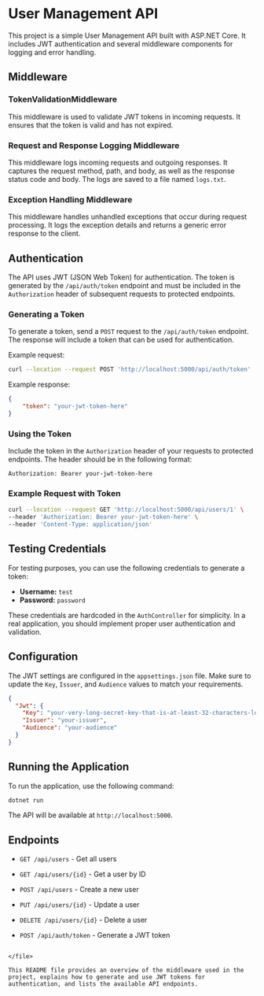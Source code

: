 
# User Management API

This project is a simple User Management API built with ASP.NET Core. It includes JWT authentication and several middleware components for logging and error handling.

## Middleware

### TokenValidationMiddleware

This middleware is used to validate JWT tokens in incoming requests. It ensures that the token is valid and has not expired.

### Request and Response Logging Middleware

This middleware logs incoming requests and outgoing responses. It captures the request method, path, and body, as well as the response status code and body. The logs are saved to a file named `logs.txt`.

### Exception Handling Middleware

This middleware handles unhandled exceptions that occur during request processing. It logs the exception details and returns a generic error response to the client.

## Authentication

The API uses JWT (JSON Web Token) for authentication. The token is generated by the `/api/auth/token` endpoint and must be included in the `Authorization` header of subsequent requests to protected endpoints.

### Generating a Token

To generate a token, send a `POST` request to the `/api/auth/token` endpoint. The response will include a token that can be used for authentication.

Example request:
```bash
curl --location --request POST 'http://localhost:5000/api/auth/token'
```

Example response:
```json
{
    "token": "your-jwt-token-here"
}
```

### Using the Token

Include the token in the `Authorization` header of your requests to protected endpoints. The header should be in the following format:

```
Authorization: Bearer your-jwt-token-here
```

### Example Request with Token

```bash
curl --location --request GET 'http://localhost:5000/api/users/1' \
--header 'Authorization: Bearer your-jwt-token-here' \
--header 'Content-Type: application/json'
```

## Testing Credentials

For testing purposes, you can use the following credentials to generate a token:

- **Username:** `test`
- **Password:** `password`

These credentials are hardcoded in the `AuthController` for simplicity. In a real application, you should implement proper user authentication and validation.

## Configuration

The JWT settings are configured in the `appsettings.json` file. Make sure to update the `Key`, `Issuer`, and `Audience` values to match your requirements.

```json
{
  "Jwt": {
    "Key": "your-very-long-secret-key-that-is-at-least-32-characters-long",
    "Issuer": "your-issuer",
    "Audience": "your-audience"
  }
}
```

## Running the Application

To run the application, use the following command:

```bash
dotnet run
```

The API will be available at `http://localhost:5000`.

## Endpoints

- `GET /api/users` - Get all users
- `GET /api/users/{id}` - Get a user by ID
- `POST /api/users` - Create a new user
- `PUT /api/users/{id}` - Update a user
- `DELETE /api/users/{id}` - Delete a user

- `POST /api/auth/token` - Generate a JWT token

````

</file>

This README file provides an overview of the middleware used in the project, explains how to generate and use JWT tokens for authentication, and lists the available API endpoints.